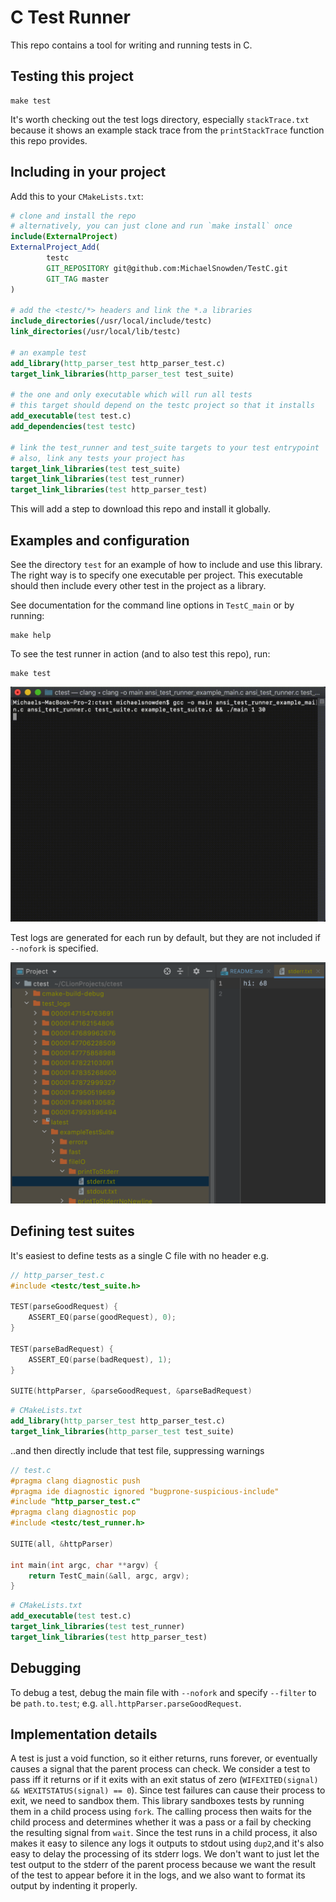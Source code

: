 # C Test Runner
This repo contains a tool for writing and running tests in C.

## Testing this project

```shell script
make test
```

It's worth checking out the test logs directory, especially `stackTrace.txt` because it shows an 
example stack trace from the `printStackTrace` function this repo provides.

## Including in your project

Add this to your `CMakeLists.txt`:

```cmake
# clone and install the repo
# alternatively, you can just clone and run `make install` once
include(ExternalProject)
ExternalProject_Add(
        testc
        GIT_REPOSITORY git@github.com:MichaelSnowden/TestC.git
        GIT_TAG master
)

# add the <testc/*> headers and link the *.a libraries
include_directories(/usr/local/include/testc)
link_directories(/usr/local/lib/testc)

# an example test
add_library(http_parser_test http_parser_test.c)
target_link_libraries(http_parser_test test_suite)

# the one and only executable which will run all tests
# this target should depend on the testc project so that it installs
add_executable(test test.c)
add_dependencies(test testc)

# link the test_runner and test_suite targets to your test entrypoint
# also, link any tests your project has
target_link_libraries(test test_suite)
target_link_libraries(test test_runner)
target_link_libraries(test http_parser_test)
```

This will add a step to download this repo and install it globally.

## Examples and configuration

See the directory `test` for an example of how to include and use this library. The right way is to
specify one  executable per project. This executable should then include every other test in the 
project as a library.

See documentation for the command line options in `TestC_main` or by running:

```shell script
make help
```

To see the test runner in action (and to also test this repo), run:

```shell script
make test
```

![demo](docs/demo.gif)

Test logs are generated for each run by default, but they are not included if 
`--nofork` is specified.

![log_directory](docs/test_logs.png)


## Defining test suites

It's easiest to define tests as a single C file with no header e.g.

```c
// http_parser_test.c
#include <testc/test_suite.h>

TEST(parseGoodRequest) {
    ASSERT_EQ(parse(goodRequest), 0);
}

TEST(parseBadRequest) {
    ASSERT_EQ(parse(badRequest), 1);
}

SUITE(httpParser, &parseGoodRequest, &parseBadRequest)
```

```cmake
# CMakeLists.txt
add_library(http_parser_test http_parser_test.c)
target_link_libraries(http_parser_test test_suite)
```

..and then directly include that test file, suppressing warnings

```c
// test.c
#pragma clang diagnostic push
#pragma ide diagnostic ignored "bugprone-suspicious-include"
#include "http_parser_test.c"
#pragma clang diagnostic pop
#include <testc/test_runner.h>

SUITE(all, &httpParser)

int main(int argc, char **argv) {
    return TestC_main(&all, argc, argv);
}
```

```cmake
# CMakeLists.txt
add_executable(test test.c)
target_link_libraries(test test_runner)
target_link_libraries(test http_parser_test)
```

## Debugging

To debug a test, debug the main file with `--nofork` and specify `--filter` to be `path.to.test`; e.g. 
`all.httpParser.parseGoodRequest`.

## Implementation details

A test is just a void function, so it either returns, runs forever, or eventually causes a signal 
that the parent  process can check. We consider a test to pass iff it returns or if it exits with an
exit status of zero (`WIFEXITED(signal) && WEXITSTATUS(signal) == 0`). Since test failures can cause
their process to exit, we need to sandbox them. This library sandboxes tests by running them in a 
child process using `fork`. The calling process then waits for the child process and determines 
whether it was a pass or a fail by checking the resulting signal from `wait`. Since the test runs in 
a child process, it also makes it easy to silence any logs it outputs to stdout using `dup2`,and 
it's also easy to delay the processing of its stderr logs. We don't want to just let the test output 
to the stderr of the parent process because we want the result of the test to appear before it in the 
logs, and we also want to format its output by indenting it properly.
